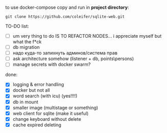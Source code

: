 to use docker-compose copy and run in **project directory**:
```
git clone https://github.com/coleifer/sqlite-web.git
```


TO-DO list:

- [ ] um very thing to do IS TO REFACTOR NODES... i appreciate myself but what the f*ck
- [ ] db migration
- [ ] надо куда-то запихнуть админов/система прав
- [ ] ask architecture somehow (listener + db, points\persons)
- [ ] manage secrets with docker swarm? 

done:

- [x] logging & error handling
- [x] docker but not all
- [x] word search (with icu) (yes!!!!)
- [x] db in mount
- [x] smaller image (multistage or something)
- [x] web client for sqlite (make it useful)
- [x] change keyboard without delete
- [x] cache expired deleting
